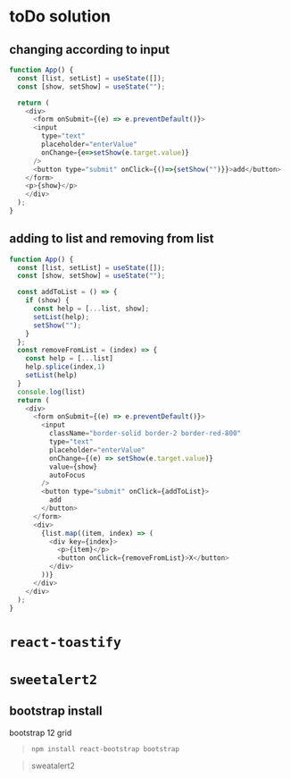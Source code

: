 # toDo solution
## changing according to input
```js
function App() {
  const [list, setList] = useState([]);
  const [show, setShow] = useState("");

  return (
    <div>
      <form onSubmit={(e) => e.preventDefault()}>
      <input
        type="text"
        placeholder="enterValue"
        onChange={e=>setShow(e.target.value)}
      />
      <button type="submit" onClick={()=>{setShow("")}}>add</button>
    </form>
    <p>{show}</p>
    </div>
  );
}
```
## adding to list and removing from list
```js
function App() {
  const [list, setList] = useState([]);
  const [show, setShow] = useState("");

  const addToList = () => {
    if (show) {
      const help = [...list, show];
      setList(help);
      setShow("");
    }
  };
  const removeFromList = (index) => {
    const help = [...list]
    help.splice(index,1)
    setList(help)
  }
  console.log(list)
  return (
    <div>
      <form onSubmit={(e) => e.preventDefault()}>
        <input
          className="border-solid border-2 border-red-800"
          type="text"
          placeholder="enterValue"
          onChange={(e) => setShow(e.target.value)}
          value={show}
          autoFocus
        />
        <button type="submit" onClick={addToList}>
          add
        </button>
      </form>
      <div>
        {list.map((item, index) => (
          <div key={index}>
            <p>{item}</p>
            <button onClick={removeFromList}>X</button>
          </div>
        ))}
      </div>
    </div>
  );
}
```


































# `react-toastify`




# `sweetalert2`






## bootstrap install
bootstrap 12 grid
> `npm install react-bootstrap bootstrap`

> sweatalert2








